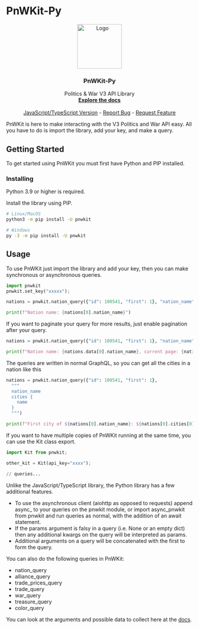 # PnWKit-Py

<p align="center">
  <a href="https://github.com/Village05/pnwkit-py">
    <img src="https://raw.githubusercontent.com/Village05/pnwkit-py/master/logo.png" alt="Logo" width="120" height="120">
  </a>

  <h3 align="center">PnWKit-Py</h3>

  <p align="center">
    Politics & War V3 API Library
    <br />
    <a href="https://pnwkit-py.readthedocs.io"><strong>Explore the docs</strong></a>
    <br />
    <br />
    <a href="https://www.npmjs.com/package/pnwkit">JavaScript/TypeScript Version</a>
    -
    <a href="https://github.com/Village05/pnwkit-py/issues">Report Bug</a>
    -
    <a href="https://github.com/Village05/pnwkit-py/issues">Request Feature</a>
  </p>
</p>

PnWKit is here to make interacting with the V3 Politics and War API easy. All you have to do is import the library, add your key, and make a query.

## Getting Started

To get started using PnWKit you must first have Python and PIP installed.

### Installing

Python 3.9 or higher is required.

Install the library using PIP.

```sh
# Linux/MacOS
python3 -m pip install -U pnwkit

# Windows
py -3 -m pip install -U pnwkit
```

## Usage

To use PnWKit just import the library and add your key, then you can make synchronous or asynchronous queries.

```py
import pnwkit
pnwkit.set_key("xxxxx");

nations = pnwkit.nation_query({"id": 100541, "first": 1}, "nation_name")

print(f"Nation name: {nations[0].nation_name}")
```

If you want to paginate your query for more results, just enable pagination after your query.

```py
nations = pnwkit.nation_query({"id": 100541, "first": 1}, "nation_name", paginator=True)

print(f"Nation name: {nations.data[0].nation_name}, current page: {nations.paginator_info.currentPage}")
```

The queries are written in normal GraphQL, so you can get all the cities in a nation like this

```py
nations = pnwkit.nation_query({"id": 100541, "first": 1},
  """
  nation_name
  cities {
    name
  }
  """)

print(f"First city of ${nations[0].nation_name}: ${nations[0].cities[0].name}");
```

If you want to have multiple copies of PnWKit running at the same time, you can use the Kit class export.

```py
import Kit from pnwkit;

other_kit = Kit(api_key="xxxx");

// queries...
```

Unlike the JavaScript/TypeScript library, the Python library has a few additional features.

- To use the asynchronous client (aiohttp as opposed to requests) append async\_ to your queries on the pnwkit module, or import async_pnwkit from pnwkit and run queries as normal, with the addition of an await statement.
- If the params argument is falsy in a query (i.e. None or an empty dict) then any additional kwargs on the query will be interpreted as params.
- Additional arguments on a query will be concatenated with the first to form the query.

You can also do the following queries in PnWKit:

- nation_query
- alliance_query
- trade_prices_query
- trade_query
- war_query
- treasure_query
- color_query

You can look at the arguments and possible data to collect here at the [docs](https://pnwkit-py.readthedocs.io/).

